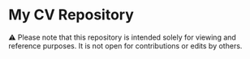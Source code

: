 # My CV Repository


⚠ Please note that this repository is intended solely for viewing and reference purposes. It is not open for contributions or edits by others.
